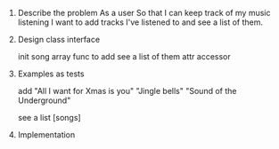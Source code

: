 1. Describe the problem 
    As a user
        So that I can keep track of my music listening
        I want to add tracks I've listened to and see a list of them.

2. Design class interface 

    init song array 
    func to add 
    see a list of them 
    attr accessor 

3. Examples as tests 

    add 
    "All I want for Xmas is you" 
    "Jingle bells" 
    "Sound of the Underground" 

    see a list 
    [songs]


4. Implementation 